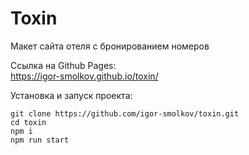Toxin  
=====
Макет сайта отеля с бронированием номеров  
  
Ссылка на Github Pages:  
https://igor-smolkov.github.io/toxin/  
  
Установка и запуск проекта:  
```
git clone https://github.com/igor-smolkov/toxin.git  
cd toxin  
npm i  
npm run start
```
